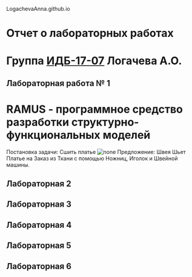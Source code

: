LogachevaAnna.github.io
# Отчет о лабораторных работах
# Группа [ИДБ-17-07](https://github.com/stankin/design-part-1/wiki/list-idb-17-07) Логачева А.О.

## Лабораторная работа № 1

# RAMUS - программное средство разработки структурно-функциональных моделей
Постановка задачи: Сшить платье
![none]()
Предложение: Швея Шьет Платье на Заказ из Ткани с помощью Ножниц, Иголок и Швейной машины.


## Лабораторная 2

## Лабораторная 3

## Лабораторная 4

## Лабораторная 5

## Лабораторная 6
